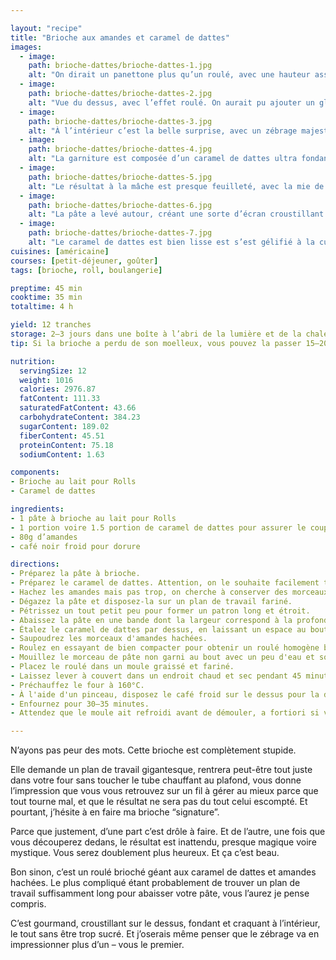 ```yaml
---

layout: "recipe"
title: "Brioche aux amandes et caramel de dattes"
images:
  - image:
    path: brioche-dattes/brioche-dattes-1.jpg
    alt: "On dirait un panettone plus qu’un roulé, avec une hauteur assez énorme qui fait le triple du moule. Le dessus est bien bruni."
  - image:
    path: brioche-dattes/brioche-dattes-2.jpg
    alt: "Vue du dessus, avec l’effet roulé. On aurait pu ajouter un glaçage mais ce n’est vraiment pas la peine, ce serait de la gourmandise."
  - image:
    path: brioche-dattes/brioche-dattes-3.jpg
    alt: "À l’intérieur c’est la belle surprise, avec un zébrage majestueux qui recouvre l’entiéreté de la brioche. On en retrouve même au niveau du dôme."
  - image:
    path: brioche-dattes/brioche-dattes-4.jpg
    alt: "La garniture est composée d’un caramel de dattes ultra fondant, et de morceaux d’amandes bien craquantes."
  - image:
    path: brioche-dattes/brioche-dattes-5.jpg
    alt: "Le résultat à la mâche est presque feuilleté, avec la mie de la brioche très fine qui a eu peu de place pour gonfler avec la garniture entre chaque couche."
  - image:
    path: brioche-dattes/brioche-dattes-6.jpg
    alt: "La pâte a levé autour, créant une sorte d’écran croustillant en surface et friable en-dessous, un peu comme un stollen."
  - image:
    path: brioche-dattes/brioche-dattes-7.jpg
    alt: "Le caramel de dattes est bien lisse est s’est gélifié à la cuisson. Il amène l’humidité et le fondant à la brioche."
cuisines: [américaine]
courses: [petit-déjeuner, goûter]
tags: [brioche, roll, boulangerie]

preptime: 45 min
cooktime: 35 min
totaltime: 4 h

yield: 12 tranches
storage: 2–3 jours dans une boîte à l’abri de la lumière et de la chaleur à température ambiante.
tip: Si la brioche a perdu de son moelleux, vous pouvez la passer 15–20 secondes au micro-ondes pour lui faire retrouver toute sa douceur.

nutrition:
  servingSize: 12
  weight: 1016
  calories: 2976.87
  fatContent: 111.33
  saturatedFatContent: 43.66
  carbohydrateContent: 384.23
  sugarContent: 189.02
  fiberContent: 45.51
  proteinContent: 75.18
  sodiumContent: 1.63

components: 
- Brioche au lait pour Rolls
- Caramel de dattes

ingredients:
- 1 pâte à brioche au lait pour Rolls
- 1 portion voire 1.5 portion de caramel de dattes pour assurer le coup
- 80g d’amandes
- café noir froid pour dorure

directions:
- Préparez la pâte à brioche.
- Préparez le caramel de dattes. Attention, on le souhaite facilement tartinable à la spatule pour ne pas déchirer la pâte, il ne faut pas hésiter à lui ajouter du lait pour le rendre plus liquide et, surtout, mixer consciencieusement pour ne pas se retrouver avec des morceaux de dattes. Si vous l'avez préparé en avance et qu'il a épaissi, passez le 30 secondes au micro-ondes.
- Hachez les amandes mais pas trop, on cherche à conserver des morceaux assez gros (un tiers voire un quart de l'amande entière). Réservez.
- Dégazez la pâte et disposez-la sur un plan de travail fariné. 
- Pétrissez un tout petit peu pour former un patron long et étroit. 
- Abaissez la pâte en une bande dont la largeur correspond à la profondeur de votre moule, et le plus long possible sans déchirer la pâte – la mienne mesurait 1 mètre 10 sur 8 cm, avec une épaisseur de 2–3mm, pour un moule de 14cm de diamètre. Pour un plus grand moule il faudra au moins 2 mètres – et peut-être le double de pâte.
- Étalez le caramel de dattes par dessus, en laissant un espace au bout pour pouvoir souder le roulé. 
- Saupoudrez les morceaux d'amandes hachées. 
- Roulez en essayant de bien compacter pour obtenir un roulé homogène bien plat, qui ne s’affaisse pas sur les côtés. 
- Mouillez le morceau de pâte non garni au bout avec un peu d'eau et soudez bien le tout.
- Placez le roulé dans un moule graissé et fariné. 
- Laissez lever à couvert dans un endroit chaud et sec pendant 45 minutes. Si la hauteur de votre brioche une fois levée est la triple de celle de votre moule, c’est normal. Inquiétez-vous que ça rentrera dans le four mais pas trop.
- Préchauffez le four à 160°C. 
- À l'aide d'un pinceau, disposez le café froid sur le dessus pour la dorure. 
- Enfournez pour 30–35 minutes.
- Attendez que le moule ait refroidi avant de démouler, a fortiori si votre brioche a beaucoup levé. Le risque de le faire trop tôt est de la voir s’affaisser – c’est pour ça entre autres que le panettone se refroidit à l’envers, accroché à un fil la tête en bas.

---
```


N’ayons pas peur des mots. Cette brioche est complètement stupide. 

Elle demande un plan de travail gigantesque, rentrera peut-être tout juste dans votre four sans toucher le tube chauffant au plafond, vous donne l’impression que vous vous retrouvez sur un fil à gérer au mieux parce que tout tourne mal, et que le résultat ne sera pas du tout celui escompté. Et pourtant, j’hésite à en faire ma brioche “signature”.

Parce que justement, d’une part c’est drôle à faire. Et de l’autre, une fois que vous découperez dedans, le résultat est inattendu, presque magique voire mystique. Vous serez doublement plus heureux. Et ça c’est beau.

Bon sinon, c’est un roulé brioché géant aux caramel de dattes et amandes hachées. Le plus compliqué étant probablement de trouver un plan de travail suffisamment long pour abaisser votre pâte, vous l’aurez je pense compris.

C’est gourmand, croustillant sur le dessus, fondant et craquant à l’intérieur, le tout sans être trop sucré. Et j’oserais même penser que le zébrage va en impressionner plus d’un – vous le premier.